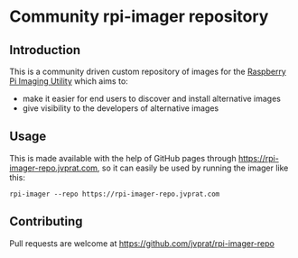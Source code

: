 # Community rpi-imager repository

## Introduction
This is a community driven custom repository of images for the [Raspberry Pi Imaging Utility](https://github.com/raspberrypi/rpi-imager) which aims to:
- make it easier for end users to discover and install alternative images
- give visibility to the developers of alternative images

## Usage
This is made available with the help of GitHub pages through https://rpi-imager-repo.jvprat.com, so it can easily be used by running the imager like this:
```
rpi-imager --repo https://rpi-imager-repo.jvprat.com
```

## Contributing
Pull requests are welcome at https://github.com/jvprat/rpi-imager-repo
